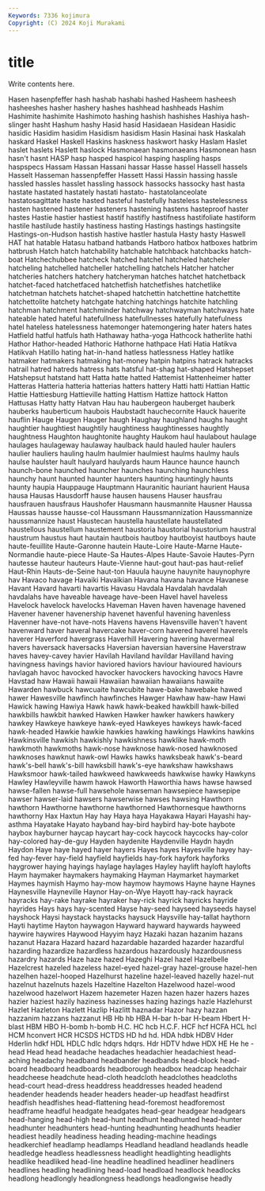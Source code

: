 ```yaml
---
Keywords: 7336 kojimura
Copyright: (C) 2024 Koji Murakami
---
```


# title

Write contents here.



 Hasen hasenpfeffer hash hashab hashabi hashed Hasheem
hasheesh hasheeshes hasher hashery hashes hashhead hashheads Hashim Hashimite hashimite
Hashimoto hashing hashish hashishes Hashiya hash-slinger hasht Hashum hashy Hasid
hasid Hasidaean Hasidean Hasidic hasidic Hasidim hasidim Hasidism hasidism Hasin
Hasinai hask Haskalah haskard Haskel Haskell Haskins haskness haskwort hasky
Haslam Haslet haslet haslets Haslett haslock Hasmonaean hasmonaeans Hasmonean hasn
hasn't hasnt HASP hasp hasped haspicol hasping haspling hasps haspspecs
Hassam Hassan Hassani hassar Hasse hassel Hassell hassels Hasselt Hasseman
hassenpfeffer Hassett Hassi Hassin hassing hassle hassled hassles hasslet hassling
hassock hassocks hassocky hast hasta hastate hastated hastately hastati hastato-
hastatolanceolate hastatosagittate haste hasted hasteful hastefully hasteless hastelessness hasten hastened
hastener hasteners hastening hastens hasteproof haster hastes Hastie hastier hastiest
hastif hastifly hastifness hastifoliate hastiform hastile hastilude hastily hastiness hasting
Hastings hastings hastingsite Hastings-on-Hudson hastish hastive hastler hastula Hasty hasty
Haswell HAT hat hatable Hatasu hatband hatbands Hatboro hatbox hatboxes
hatbrim hatbrush Hatch hatch hatchability hatchable hatchback hatchbacks hatch-boat Hatchechubbee
hatcheck hatched hatchel hatcheled hatcheler hatcheling hatchelled hatcheller hatchelling hatchels
Hatcher hatcher hatcheries hatchers hatchery hatcheryman hatches hatchet hatchetback hatchet-faced
hatchetfaced hatchetfish hatchetfishes hatchetlike hatchetman hatchets hatchet-shaped hatchettin hatchettine hatchettite
hatchettolite hatchety hatchgate hatching hatchings hatchite hatchling hatchman hatchment hatchminder
hatchway hatchwayman hatchways hate hateable hated hateful hatefullness hatefullnesses hatefully
hatefulness hatel hateless hatelessness hatemonger hatemongering hater haters hates Hatfield
hatful hatfuls hath Hathaway hatha-yoga Hathcock hatherlite hathi Hathor Hathor-headed
Hathoric Hathorne hathpace Hati Hatia Hatikva Hatikvah Hatillo hating hat-in-hand
hatless hatlessness Hatley hatlike hatmaker hatmakers hatmaking hat-money hatpin hatpins
hatrack hatracks hatrail hatred hatreds hatress hats hatsful hat-shag hat-shaped
Hatshepset Hatshepsut hatstand hatt Hatta hatte hatted Hattemist Hattenheimer hatter
Hatteras Hatteria hatteria hatterias hatters hattery Hatti hatti Hattian Hattic
Hattie Hattiesburg Hattieville hatting Hattism Hattize hattock Hatton Hattusas Hatty
hatty Hatvan Hau hau haubergeon hauberget hauberk hauberks hauberticum haubois
Haubstadt hauchecornite Hauck hauerite hauflin Hauge Haugen Hauger haugh Haughay
haughland haughs haught haughtier haughtiest haughtily haughtiness haughtinesses haughtly haughtness
Haughton haughtonite haughty Haukom haul haulabout haulage haulages haulageway haulaway
haulback hauld hauled hauler haulers haulier hauliers hauling haulm haulmier
haulmiest haulms haulmy hauls haulse haulster hault haulyard haulyards haum
Haunce haunce haunch haunch-bone haunched hauncher haunches haunching haunchless haunchy
haunt haunted haunter haunters haunting hauntingly haunts haunty haupia Hauppauge
Hauptmann Hauranitic hauriant haurient Hausa hausa Hausas Hausdorff hause hausen
hausens Hauser hausfrau hausfrauen hausfraus Haushofer Hausmann hausmannite Hausner Haussa
Haussas hausse hausse-col Haussmann Haussmannization Haussmannize haussmannize haust Haustecan haustella
haustellate haustellated haustellous haustellum haustement haustoria haustorial haustorium haustral haustrum
haustus haut hautain hautbois hautboy hautboyist hautboys haute haute-feuillite Haute-Garonne
hautein Haute-Loire Haute-Marne Haute-Normandie haute-piece Haute-Sa Hautes-Alpes Haute-Savoie Hautes-Pyrn hautesse
hauteur hauteurs Haute-Vienne haut-gout haut-pas haut-relief Haut-Rhin Hauts-de-Seine haut-ton Hauula
hauyne hauynite hauynophyre hav Havaco havage Havaiki Havaikian Havana havana
havance Havanese Havant Havard havarti havartis Havasu Havdala Havdalah havdalah
havdalahs have haveable haveage have-been Havel havel haveless Havelock havelock
havelocks Haveman Haven haven havenage havened Havener havener havenership havenet
havenful havening havenless Havenner have-not have-nots Havens havens Havensville haven't
havent havenward haver haveral havercake haver-corn havered haverel haverels haverer
Haverford havergrass Haverhill Havering havering havermeal havers haversack haversacks Haversian
haversian haversine Haverstraw haves havey-cavey havier Havilah Haviland havildar Havilland
having havingness havings havior haviored haviors haviour havioured haviours havlagah
havoc havocked havocker havockers havocking havocs Havre Havstad haw Hawaii
hawaii Hawaiian hawaiian hawaiians hawaiite Hawarden hawbuck hawcuaite hawcubite hawe-bake
hawebake hawed hawer Hawesville hawfinch hawfinches Hawger Hawhaw haw-haw Hawi
Hawick hawing Hawiya Hawk hawk hawk-beaked hawkbill hawk-billed hawkbills hawkbit
hawked Hawken Hawker hawker hawkers hawkery hawkey Hawkeye hawkeye hawk-eyed
Hawkeyes hawkeys hawk-faced hawk-headed Hawkie hawkie hawkies hawking hawkings Hawkins
hawkins Hawkinsville hawkish hawkishly hawkishness hawklike hawk-moth hawkmoth hawkmoths hawk-nose
hawknose hawk-nosed hawknosed hawknoses hawknut hawk-owl Hawks hawks hawksbeak hawk's-beard
hawk's-bell hawk's-bill hawksbill hawk's-eye hawkshaw hawkshaws Hawksmoor hawk-tailed hawkweed hawkweeds
hawkwise hawky Hawkyns Hawley Hawleyville hawm hawok Haworth Haworthia haws
hawse hawsed hawse-fallen hawse-full hawsehole hawseman hawsepiece hawsepipe hawser hawser-laid
hawsers hawserwise hawses hawsing Hawthorn hawthorn Hawthorne hawthorne hawthorned Hawthornesque
hawthorns hawthorny Hax Haxtun Hay hay Haya haya Hayakawa Hayari
Hayashi hay-asthma Hayatake Hayato hayband hay-bird haybird hay-bote haybote haybox
hayburner haycap haycart hay-cock haycock haycocks hay-color hay-colored hay-de-guy Hayden
haydenite Haydenville Haydn haydn Haydon Haye haye hayed hayer hayers
Hayes hayes Hayesville hayey hay-fed hay-fever hay-field hayfield hayfields hay-fork
hayfork hayforks haygrower haying hayings haylage haylages Hayley haylift hayloft
haylofts Haym haymaker haymakers haymaking Hayman Haymarket haymarket Haymes haymish
Haymo hay-mow haymow haymows Hayne hayne Haynes Haynesville Hayneville Haynor
Hay-on-Wye Hayott hay-rack hayrack hayracks hay-rake hayrake hayraker hay-rick hayrick
hayricks hayride hayrides Hays hays hay-scented Hayse hay-seed hayseed hayseeds
haysel hayshock Haysi haystack haystacks haysuck Haysville hay-tallat haythorn Hayti
haytime Hayton haywagon Hayward hayward haywards hayweed haywire haywires Haywood
Hayyim hayz Hazaki hazan hazanim hazans hazanut Hazara Hazard hazard
hazardable hazarded hazarder hazardful hazarding hazardize hazardless hazardous hazardously hazardousness
hazardry hazards Haze haze hazed Hazeghi Hazel hazel Hazelbelle Hazelcrest
hazeled hazeless hazel-eyed hazel-gray hazel-grouse hazel-hen hazelhen hazel-hooped Hazelhurst hazeline
hazel-leaved hazelly hazel-nut hazelnut hazelnuts hazels Hazeltine Hazelton Hazelwood hazel-wood
hazelwood hazelwort Hazem hazemeter Hazen hazen hazer hazers hazes hazier
haziest hazily haziness hazinesses hazing hazings hazle Hazlehurst Hazlet Hazleton
Hazlett Hazlip Hazlitt haznadar Hazor hazy hazzan hazzanim hazzans hazzanut
HB Hb hb HBA H-bar h-bar H-beam Hbert H-blast HBM
HBO H-bomb h-bomb H.C. HC hcb H.C.F. HCF hcf HCFA
HCL hcl HCM hconvert HCR HCSDS HCTDS HD hd hd.
HDA hdbk HDBV Hder Hderlin hdkf HDL HDLC hdlc hdqrs
hdqrs. Hdr HDTV hdwe HDX HE He he -head Head
head headache headaches headachier headachiest head-aching headachy headband headbander headbands
head-block head-board headboard headboards headborough headbox headcap headchair headcheese headchute
head-cloth headcloth headclothes headcloths head-court head-dress headdress headdresses headed headend
headender headends header headers header-up headfast headfirst headfish headfishes head-flattening
head-foremost headforemost headframe headful headgate headgates head-gear headgear headgears head-hanging
head-high head-hunt headhunt headhunted head-hunter headhunter headhunters head-hunting headhunting headhunts
headier headiest headily headiness heading heading-machine headings headkerchief headlamp headlamps
Headland headland headlands headle headledge headless headlessness headlight headlighting headlights
headlike headliked head-line headline headlined headliner headliners headlines headling headlining
head-load headload headlock headlocks headlong headlongly headlongness headlongs headlongwise headly
